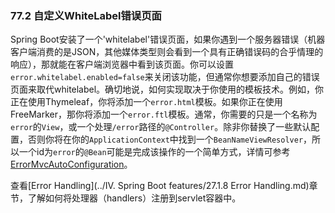 ### 77.2 自定义WhiteLabel错误页面

Spring Boot安装了一个'whitelabel'错误页面，如果你遇到一个服务器错误（机器客户端消费的是JSON，其他媒体类型则会看到一个具有正确错误码的合乎情理的响应），那就能在客户端浏览器中看到该页面。你可以设置`error.whitelabel.enabled=false`来关闭该功能，但通常你想要添加自己的错误页面来取代whitelabel。确切地说，如何实现取决于你使用的模板技术。例如，你正在使用Thymeleaf，你将添加一个`error.html`模板。如果你正在使用FreeMarker，那你将添加一个`error.ftl`模板。通常，你需要的只是一个名称为`error`的`View`，或一个处理`/error`路径的`@Controller`。除非你替换了一些默认配置，否则你将在你的`ApplicationContext`中找到一个`BeanNameViewResolver`，所以一个id为`error`的`@Bean`可能是完成该操作的一个简单方式，详情可参考[ErrorMvcAutoConfiguration](http://github.com/spring-projects/spring-boot/tree/master/spring-boot-autoconfigure/src/main/java/org/springframework/boot/autoconfigure/web/ErrorMvcAutoConfiguration.java)。

查看[Error Handling](../IV. Spring Boot features/27.1.8 Error Handling.md)章节，了解如何将处理器（handlers）注册到servlet容器中。
